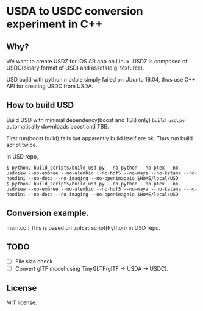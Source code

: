 # USDA to USDC conversion experiment in C++

## Why?

We want to create USDZ for iOS AR app on Linux.
USDZ is composed of USDC(binary format of USD) and assets(e.g. textures). 

USD build with python module simply failed on Ubuntu 16.04, thus use C++ API for creating USDC from USDA.

## How to build USD

Build USD with minimal dependency(boost and TBB only)
`build_usd.py` automatically downloads boost and TBB.

First run(boost build) fails but apparently build itself are ok. Thus run build script twice.

In USD repo,

```
$ python2 build_scripts/build_usd.py --no-python --no-ptex --no-usdview --no-embree --no-alembic --no-hdf5 --no-maya --no-katana --no-houdini --no-docs --no-imaging --no-openimageio $HOME/local/USD
$ python2 build_scripts/build_usd.py --no-python --no-ptex --no-usdview --no-embree --no-alembic --no-hdf5 --no-maya --no-katana --no-houdini --no-docs --no-imaging --no-openimageio $HOME/local/USD
```

## Conversion example.

main.cc : This is based on `usdcat` script(Python) in USD repo.

## TODO

* [ ] File size check
* [ ] Convert glTF model using TinyGLTF(glTF -> USDA -> USDC).

## License

MIT license.
